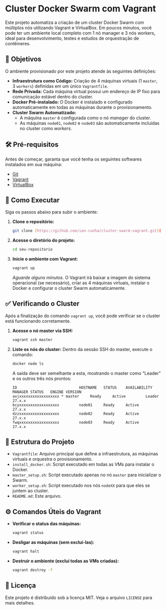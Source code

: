 # Cluster Docker Swarm com Vagrant

Este projeto automatiza a criação de um cluster Docker Swarm com múltiplos nós utilizando Vagrant e VirtualBox. Em poucos minutos, você pode ter um ambiente local completo com 1 nó manager e 3 nós workers, ideal para desenvolvimento, testes e estudos de orquestração de contêineres.

## 🎯 Objetivos

O ambiente provisionado por este projeto atende às seguintes definições:
* **Infraestrutura como Código:** Criação de 4 máquinas virtuais (1 `master`, 3 `workers`) definidas em um único `Vagrantfile`.
* **Rede Privada:** Cada máquina virtual possui um endereço de IP fixo para comunicação estável dentro do cluster.
* **Docker Pré-instalado:** O Docker é instalado e configurado automaticamente em todas as máquinas durante o provisionamento.
* **Cluster Swarm Automatizado:**
    * A máquina `master` é configurada como o nó *manager* do cluster.
    * As máquinas `node01`, `node02` e `node03` são automaticamente incluídas no cluster como *workers*.

## 🛠️ Pré-requisitos

Antes de começar, garanta que você tenha os seguintes softwares instalados em sua máquina:

* [Git](https://git-scm.com/)
* [Vagrant](https://www.vagrantup.com/downloads)
* [VirtualBox](https://www.virtualbox.org/wiki/Downloads)

## 🚀 Como Executar

Siga os passos abaixo para subir o ambiente:

1.  **Clone o repositório:**
    ```bash
    git clone [https://github.com/ian-cunha/cluster-swarm-vagrant.git](https://github.com/ian-cunha/cluster-swarm-vagrant.git)
    ```

2.  **Acesse o diretório do projeto:**
    ```bash
    cd seu-repositorio
    ```

3.  **Inicie o ambiente com Vagrant:**
    ```bash
    vagrant up
    ```
    *Aguarde alguns minutos.* O Vagrant irá baixar a imagem do sistema operacional (se necessário), criar as 4 máquinas virtuais, instalar o Docker e configurar o cluster Swarm automaticamente.

## ✅ Verificando o Cluster

Após a finalização do comando `vagrant up`, você pode verificar se o cluster está funcionando corretamente.

1.  **Acesse o nó master via SSH:**
    ```bash
    vagrant ssh master
    ```

2.  **Liste os nós do cluster:**
    Dentro da sessão SSH do master, execute o comando:
    ```bash
    docker node ls
    ```

    A saída deve ser semelhante a esta, mostrando o master como "Leader" e os outros três nós prontos:
    ```
    ID                            HOSTNAME   STATUS    AVAILABILITY   MANAGER STATUS   ENGINE VERSION
    axjxxxxxxxxxxxxxxxxxx * master     Ready     Active         Leader           27.x.x
    bcyxxxxxxxxxxxxxxxxxx         node01     Ready     Active                          27.x.x
    dzzxxxxxxxxxxxxxxxxxx         node02     Ready     Active                          27.x.x
    fwqxxxxxxxxxxxxxxxxxx         node03     Ready     Active                          27.x.x
    ```

## 📂 Estrutura do Projeto

* `Vagrantfile`: Arquivo principal que define a infraestrutura, as máquinas virtuais e orquestra o provisionamento.
* `install_docker.sh`: Script executado em todas as VMs para instalar o Docker.
* `master_setup.sh`: Script executado apenas no nó `master` para inicializar o Swarm.
* `worker_setup.sh`: Script executado nos nós `nodeXX` para que eles se juntem ao cluster.
* `README.md`: Este arquivo.

## ⚙️ Comandos Úteis do Vagrant

* **Verificar o status das máquinas:**
    ```bash
    vagrant status
    ```
* **Desligar as máquinas (sem excluí-las):**
    ```bash
    vagrant halt
    ```
* **Destruir o ambiente (exclui todas as VMs criadas):**
    ```bash
    vagrant destroy -f
    ```

## 📄 Licença

Este projeto é distribuído sob a licença MIT. Veja o arquivo `LICENSE` para mais detalhes.
